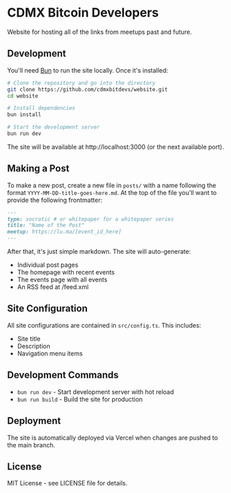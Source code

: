 # CDMX Bitcoin Developers

Website for hosting all of the links from meetups past and future.

## Development

You'll need [Bun](https://bun.sh) to run the site locally. Once it's installed:

```bash
# Clone the repository and go into the directory
git clone https://github.com/cdmxbitdevs/website.git
cd website

# Install dependencies
bun install

# Start the development server
bun run dev
```

The site will be available at http://localhost:3000 (or the next available port).

## Making a Post

To make a new post, create a new file in `posts/` with a name following the format
`YYYY-MM-DD-title-goes-here.md`. At the top of the file you'll want to provide the
following frontmatter:

```md
---
type: socratic # or whitepaper for a whitepaper series
title: "Name of the Post"
meetup: https://lu.ma/[event_id_here]
---
```

After that, it's just simple markdown. The site will auto-generate:

- Individual post pages
- The homepage with recent events
- The events page with all events
- An RSS feed at /feed.xml

## Site Configuration

All site configurations are contained in `src/config.ts`. This includes:

- Site title
- Description
- Navigation menu items

## Development Commands

- `bun run dev` - Start development server with hot reload
- `bun run build` - Build the site for production

## Deployment

The site is automatically deployed via Vercel when changes are pushed to the main branch.

## License

MIT License - see LICENSE file for details.
